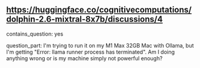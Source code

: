 ## https://huggingface.co/cognitivecomputations/dolphin-2.6-mixtral-8x7b/discussions/4

contains_question: yes

question_part: I'm trying to run it on my M1 Max 32GB Mac with Ollama, but I'm getting "Error: llama runner process has terminated". Am I doing anything wrong or is my machine simply not powerful enough?